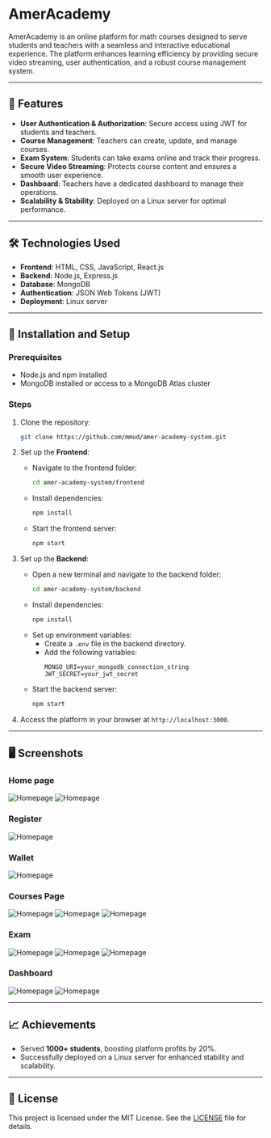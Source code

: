 
# AmerAcademy

AmerAcademy is an online platform for math courses designed to serve students and teachers with a seamless and interactive educational experience. The platform enhances learning efficiency by providing secure video streaming, user authentication, and a robust course management system.

---

## 🌟 Features
- **User Authentication & Authorization**: Secure access using JWT for students and teachers.
- **Course Management**: Teachers can create, update, and manage courses.
- **Exam System**: Students can take exams online and track their progress.
- **Secure Video Streaming**: Protects course content and ensures a smooth user experience.
- **Dashboard**: Teachers have a dedicated dashboard to manage their operations.
- **Scalability & Stability**: Deployed on a Linux server for optimal performance.

---

## 🛠️ Technologies Used
- **Frontend**: HTML, CSS, JavaScript, React.js
- **Backend**: Node.js, Express.js
- **Database**: MongoDB
- **Authentication**: JSON Web Tokens (JWT)
- **Deployment**: Linux server

---

## 🚀 Installation and Setup

### Prerequisites
- Node.js and npm installed
- MongoDB installed or access to a MongoDB Atlas cluster

### Steps
1. Clone the repository:
   ```bash
   git clone https://github.com/mmud/amer-academy-system.git
   ```

2. Set up the **Frontend**:
   - Navigate to the frontend folder:
     ```bash
     cd amer-academy-system/frontend
     ```
   - Install dependencies:
     ```bash
     npm install
     ```
   - Start the frontend server:
     ```bash
     npm start
     ```

3. Set up the **Backend**:
   - Open a new terminal and navigate to the backend folder:
     ```bash
     cd amer-academy-system/backend
     ```
   - Install dependencies:
     ```bash
     npm install
     ```
   - Set up environment variables:
     - Create a `.env` file in the backend directory.
     - Add the following variables:
       ```
       MONGO_URI=your_mongodb_connection_string
       JWT_SECRET=your_jwt_secret
       ```
   - Start the backend server:
     ```bash
     npm start
     ```

4. Access the platform in your browser at `http://localhost:3000`.

---

## 🖥️ Screenshots

### Home page
![Homepage](images/home.jpg)
![Homepage](images/home2.png)

### Register
![Homepage](images/register.jpg)

### Wallet
![Homepage](images/wallet.png)

### Courses Page
![Homepage](images/courses.jpg)
![Homepage](images/course.jpg)
![Homepage](images/couepage.jpg)

### Exam
![Homepage](images/exam.jpg)
![Homepage](images/exam1.png)
![Homepage](images/exam2.png)


### Dashboard
![Homepage](images/dashboard.jpg)
![Homepage](images/dashboard2.jpg)

---

## 📈 Achievements
- Served **1000+ students**, boosting platform profits by 20%.
- Successfully deployed on a Linux server for enhanced stability and scalability.

---

## 📄 License
This project is licensed under the MIT License. See the [LICENSE](LICENSE) file for details.
